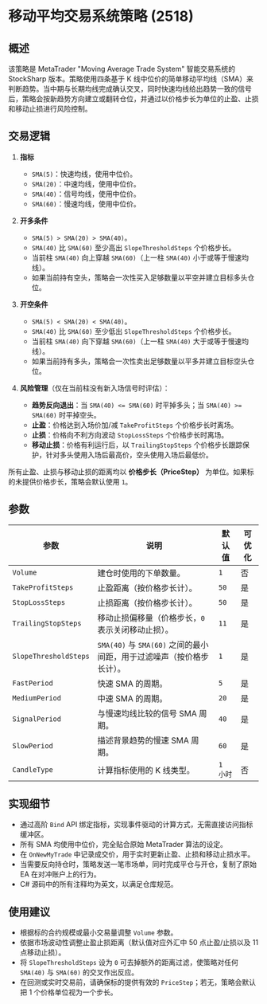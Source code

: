 # 移动平均交易系统策略 (2518)

## 概述

该策略是 MetaTrader "Moving Average Trade System" 智能交易系统的 StockSharp 版本。策略使用四条基于 K 线中位价的简单移动平均线（SMA）来判断趋势。当中期与长期均线完成确认交叉，同时快速均线给出趋势一致的信号后，策略会按新趋势方向建立或翻转仓位，并通过以价格步长为单位的止盈、止损和移动止损进行风险控制。

## 交易逻辑

1. **指标**
   - `SMA(5)`：快速均线，使用中位价。
   - `SMA(20)`：中速均线，使用中位价。
   - `SMA(40)`：信号均线，使用中位价。
   - `SMA(60)`：慢速均线，使用中位价。

2. **开多条件**
   - `SMA(5) > SMA(20) > SMA(40)`。
   - `SMA(40)` 比 `SMA(60)` 至少高出 `SlopeThresholdSteps` 个价格步长。
   - 当前柱 `SMA(40)` 向上穿越 `SMA(60)`（上一柱 `SMA(40)` 小于或等于慢速均线）。
   - 如果当前持有空头，策略会一次性买入足够数量以平空并建立目标多头仓位。

3. **开空条件**
   - `SMA(5) < SMA(20) < SMA(40)`。
   - `SMA(40)` 比 `SMA(60)` 至少低出 `SlopeThresholdSteps` 个价格步长。
   - 当前柱 `SMA(40)` 向下穿越 `SMA(60)`（上一柱 `SMA(40)` 大于或等于慢速均线）。
   - 如果当前持有多头，策略会一次性卖出足够数量以平多并建立目标空头仓位。

4. **风险管理**（仅在当前柱没有新入场信号时评估）：
   - **趋势反向退出**：当 `SMA(40) <= SMA(60)` 时平掉多头；当 `SMA(40) >= SMA(60)` 时平掉空头。
   - **止盈**：价格达到入场价加/减 `TakeProfitSteps` 个价格步长时离场。
   - **止损**：价格向不利方向波动 `StopLossSteps` 个价格步长时离场。
   - **移动止损**：价格有利运行后，以 `TrailingStopSteps` 个价格步长跟踪保护，针对多头使用入场后最高价，空头使用入场后最低价。

所有止盈、止损与移动止损的距离均以 **价格步长（PriceStep）** 为单位。如果标的未提供价格步长，策略会默认使用 `1`。

## 参数

| 参数 | 说明 | 默认值 | 可优化 |
| --- | --- | --- | --- |
| `Volume` | 建仓时使用的下单数量。 | `1` | 否 |
| `TakeProfitSteps` | 止盈距离（按价格步长计）。 | `50` | 是 |
| `StopLossSteps` | 止损距离（按价格步长计）。 | `50` | 是 |
| `TrailingStopSteps` | 移动止损偏移量（价格步长，`0` 表示关闭移动止损）。 | `11` | 是 |
| `SlopeThresholdSteps` | `SMA(40)` 与 `SMA(60)` 之间的最小间距，用于过滤噪声（按价格步长计）。 | `1` | 是 |
| `FastPeriod` | 快速 SMA 的周期。 | `5` | 是 |
| `MediumPeriod` | 中速 SMA 的周期。 | `20` | 是 |
| `SignalPeriod` | 与慢速均线比较的信号 SMA 周期。 | `40` | 是 |
| `SlowPeriod` | 描述背景趋势的慢速 SMA 周期。 | `60` | 是 |
| `CandleType` | 计算指标使用的 K 线类型。 | `1 小时` | 否 |

## 实现细节

- 通过高阶 `Bind` API 绑定指标，实现事件驱动的计算方式，无需直接访问指标缓冲区。
- 所有 SMA 均使用中位价，完全贴合原始 MetaTrader 算法的设定。
- 在 `OnNewMyTrade` 中记录成交价，用于实时更新止盈、止损和移动止损水平。
- 当需要反向持仓时，策略发送一笔市场单，同时完成平仓与开仓，复制了原始 EA 在对冲账户上的行为。
- C# 源码中的所有注释均为英文，以满足仓库规范。

## 使用建议

- 根据标的合约规模或最小交易量调整 `Volume` 参数。
- 依据市场波动性调整止盈止损距离（默认值对应外汇中 50 点止盈/止损以及 11 点移动止损）。
- 将 `SlopeThresholdSteps` 设为 `0` 可去掉额外的距离过滤，使策略对任何 `SMA(40)` 与 `SMA(60)` 的交叉作出反应。
- 在回测或实时交易前，请确保标的提供有效的 `PriceStep`；若无，策略会默认把 1 个价格单位视为一个步长。

